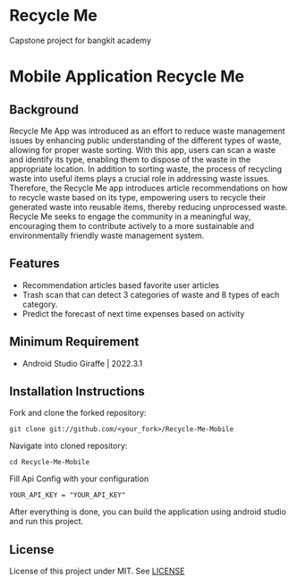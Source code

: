 # Recycle Me
Capstone project for bangkit academy

# Mobile Application Recycle Me

## Background
Recycle Me App was introduced as an effort to reduce waste management issues by enhancing public understanding of the different types of waste, allowing for proper waste sorting. With this app, users can scan a waste and identify its type, enabling them to dispose of the waste  in the appropriate location. In addition to sorting waste, the process of recycling waste into useful items plays a crucial role in addressing waste issues. Therefore, the Recycle Me app introduces article recommendations on how to recycle waste based on its type, empowering users to recycle their generated waste into reusable items, thereby reducing unprocessed waste. Recycle Me seeks to engage the community in a meaningful way, encouraging them to contribute actively to a more sustainable and environmentally friendly waste management system.

## Features
- Recommendation articles based favorite user articles
- Trash scan that can detect 3 categories of waste and 8 types of each category. 
- Predict the forecast of next time expenses based on activity

## Minimum Requirement
- Android Studio Giraffe | 2022.3.1

## Installation Instructions
Fork and clone the forked repository:
```shell
git clone git://github.com/<your_fork>/Recycle-Me-Mobile
```
Navigate into cloned repository:
```shell
cd Recycle-Me-Mobile
```
Fill Api Config with your configuration
```
YOUR_API_KEY = "YOUR_API_KEY"
```
After everything is done, you can build the application using android studio and run this project.

## License
License of this project under MIT. See [LICENSE](LICENSE)


